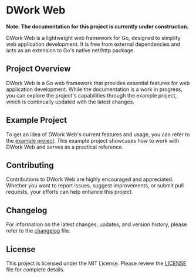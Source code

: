 # DWork Web

**Note: The documentation for this project is currently under construction.**

DWork Web is a lightweight web framework for Go, designed to simplify web application development. It is free from external dependencies and acts as an extension to Go's native net/http package.

## Project Overview

DWork Web is a Go web framework that provides essential features for web application development. While the documentation is a work in progress, you can explore the project's capabilities through the example project, which is continually updated with the latest changes.

## Example Project

To get an idea of DWork Web's current features and usage, you can refer to the [example project](https://github.com/Diegiwg/dwork-web/tree/master/example). This example project showcases how to work with DWork Web and serves as a practical reference.

## Contributing

Contributions to DWork Web are highly encouraged and appreciated. Whether you want to report issues, suggest improvements, or submit pull requests, your efforts can help enhance this project.

## Changelog

For information on the latest changes, updates, and version history, please refer to the [changelog](CHANGELOG.md) file.

## License

This project is licensed under the MIT License. Please review the [LICENSE](LICENSE) file for complete details.
